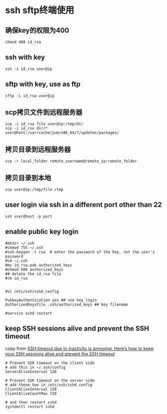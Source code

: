 # ssh sftp终端使用

## 确保key的权限为400

```
chmod 400 id_rsa
```

## ssh with key

```
ssh -i id_rsa user@ip
```

## sftp with key, use as ftp

```
sftp -i id_rsa user@ip
```

## scp拷贝文件到远程服务器

```
scp -i id_rsa file user@ip:/tmp/dir
scp -i id_rsa dir/* user@host:/var/cache/yum/x86_64/7/updates/packages/
```

## 拷贝目录到远程服务器

```
scp -r local_folder remote_username@remote_ip:remote_folder
```

## 拷贝目录到本地

```
scp user@ip:/tmp/file /tmp
```

## user login via ssh in a different port other than 22

```
ssh user@host -p port
```

## enable public key login

``` shell
#mkdir ~/.ssh
#chmod 755 ~/.ssh
#ssh-keygen -t rsa  # enter the password of the key, not the user's password
#cd ~/.ssh
#mv id_rsa.pub authorized_keys
#chmod 600 authorized_keys
## delete the id_rsa file
#rm id_rsa


#vi /etc/ssh/sshd_config

PubkeyAuthentication yes ## use key login
AuthorizedKeysFile .ssh/authorized_keys ## key filename

#service sshd restart
```

## keep SSH sessions alive and prevent the SSH timeout
copy from [SSH timeout due to inactivity is annoying. Here’s how to keep your SSH sessions alive and prevent the SSH timeout](https://bjornjohansen.no/ssh-timeout)

``` shell
# Prevent SSH timeout on the client side
# add this in ~/.ssh/config
ServerAliveInterval 120

# Prevent SSH timeout on the server side
# add these two in /etc/ssh/sshd_config
ClientAliveInterval 120
ClientAliveCountMax 720

# and then restart sshd
systemctl restart sshd
```
